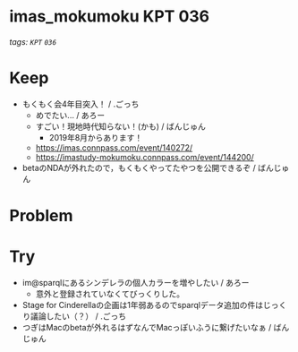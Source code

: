 # imas_mokumoku KPT 036

###### tags: `KPT` `036`

# Keep

- もくもく会4年目突入！ / .ごっち
    - めでたい... / あろー
    - すごい！現地時代知らない！(かも) / ばんじゅん
        - 2019年8月からあります！
    - https://imas.connpass.com/event/140272/
    - https://imastudy-mokumoku.connpass.com/event/144200/
- betaのNDAが外れたので，もくもくやってたやつを公開できるぞ / ばんじゅん

# Problem

# Try

- im@sparqlにあるシンデレラの個人カラーを増やしたい / あろー
    - 意外と登録されていなくてびっくりした。
- Stage for Cinderellaの企画は1年弱あるのでsparqlデータ追加の件はじっくり議論したい（？） / .ごっち
- つぎはMacのbetaが外れるはずなんでMacっぽいふうに繋げたいなぁ / ばんじゅん
